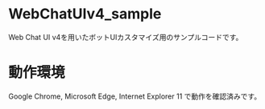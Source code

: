 # WebChatUIv4_sample
Web Chat UI v4を用いたボットUIカスタマイズ用のサンプルコードです。

# 動作環境
Google Chrome, Microsoft Edge, Internet Explorer 11 で動作を確認済みです。

